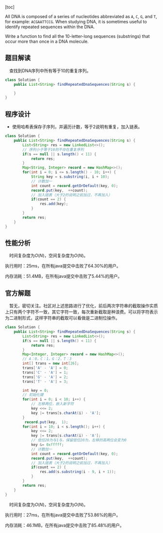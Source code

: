 [toc]

All DNA is composed of a series of nucleotides abbreviated as `A`, `C`, `G`, and `T`, for example: `ACGAATTCCG`. When studying DNA, it is sometimes useful to identify repeated sequences within the DNA.

Write a function to find all the 10-letter-long sequences (substrings) that occur more than once in a DNA molecule.



## 题目解读

&emsp;查找到DNA序列中所有等于10的重复序列。

```java
class Solution {
    public List<String> findRepeatedDnaSequences(String s) {

    }
}
```

## 程序设计

* 使用哈希表保存子序列，并遍历计数，等于2说明有重复，加入链表。

```java
class Solution {
    public List<String> findRepeatedDnaSequences(String s) {
        List<String> res = new LinkedList<>();
        // 序列小于等于10则不存在重复序列
        if(s == null || s.length() < 11) {
            return res;
        }
        Map<String, Integer> record = new HashMap<>();
        for(int i = 0; i <= s.length() - 10; i++) {
            String key = s.substring(i, i + 10);
            // 计数加一
            int count = record.getOrDefault(key, 0);
            record.put(key,  ++count);
            // 加入链表（大于2的说明之前加过，不再加入）
            if(count == 2) {
                res.add(key);
            }
        }
        return res;
    }
}
```

## 性能分析

&emsp;时间复杂度为$O(N)$，空间复杂度为$O(N)$。

执行用时：25ms，在所有java提交中击败了64.30%的用户。

内存消耗：51.4MB，在所有java提交中击败了5.44%的用户。

## 官方解题

&emsp;暂无，密切关注。社区对上述思路进行了优化，前后两次字符串的截取操作实质上只有两个字符不一致，其它字符一致，每次重新截取是种浪费。可以将字符表示为二进制形式，这样字符串的截取可以看做是二进制位操作。

```java
class Solution {
    public List<String> findRepeatedDnaSequences(String s) {
        List<String> res = new LinkedList<>();
        if(s == null || s.length() < 11) {
            return res;
        }
        Map<Integer, Integer> record = new HashMap<>();
        // A：0，C：1，G：2，T：3
        int[] trans = new int[26];
        trans['A' - 'A'] = 0;
		trans['C' - 'A'] = 1;
		trans['G' - 'A'] = 2;
		trans['T' - 'A'] = 3;

        int key = 0;
        // 初始化键
        for(int i = 0; i < 10; i++) {
            // 左移两位，嵌入新字符
            key <<= 2;
            key |= trans[s.charAt(i) - 'A'];
        }
         record.put(key,  1);
        for(int i = 10; i < s.length(); i++) {
            key <<= 2;
            key |= trans[s.charAt(i) - 'A'];
            // 低位20为与1与，保留低位20为，左移的高两位会变为0
            key &= 0xfffff;
            // 计数加一
            int count = record.getOrDefault(key, 0);
            record.put(key,  ++count);
            // 加入链表（大于2的说明之前加过，不再加入）
            if(count == 2) {
                res.add(s.substring(i - 9, i + 1));
            }
        }
        return res;
    }
}
```

&emsp;时间复杂度为$O(N)$，空间复杂度为$O(N)$。

执行用时：27ms，在所有java提交中击败了53.86%的用户。

内存消耗：46.1MB，在所有java提交中击败了85.48%的用户。